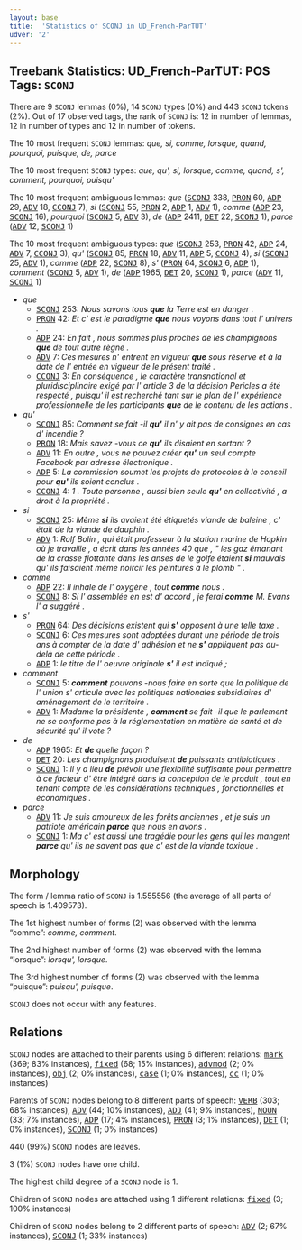 ```yaml
---
layout: base
title:  'Statistics of SCONJ in UD_French-ParTUT'
udver: '2'
---
```


## Treebank Statistics: UD_French-ParTUT: POS Tags: `SCONJ`

There are 9 `SCONJ` lemmas (0%), 14 `SCONJ` types (0%) and 443 `SCONJ` tokens (2%).
Out of 17 observed tags, the rank of `SCONJ` is: 12 in number of lemmas, 12 in number of types and 12 in number of tokens.

The 10 most frequent `SCONJ` lemmas: <em>que, si, comme, lorsque, quand, pourquoi, puisque, de, parce</em>

The 10 most frequent `SCONJ` types:  <em>que, qu', si, lorsque, comme, quand, s', comment, pourquoi, puisqu'</em>

The 10 most frequent ambiguous lemmas: <em>que</em> (<tt><a href="fr_partut-pos-SCONJ.html">SCONJ</a></tt> 338, <tt><a href="fr_partut-pos-PRON.html">PRON</a></tt> 60, <tt><a href="fr_partut-pos-ADP.html">ADP</a></tt> 29, <tt><a href="fr_partut-pos-ADV.html">ADV</a></tt> 18, <tt><a href="fr_partut-pos-CCONJ.html">CCONJ</a></tt> 7), <em>si</em> (<tt><a href="fr_partut-pos-SCONJ.html">SCONJ</a></tt> 55, <tt><a href="fr_partut-pos-PRON.html">PRON</a></tt> 2, <tt><a href="fr_partut-pos-ADP.html">ADP</a></tt> 1, <tt><a href="fr_partut-pos-ADV.html">ADV</a></tt> 1), <em>comme</em> (<tt><a href="fr_partut-pos-ADP.html">ADP</a></tt> 23, <tt><a href="fr_partut-pos-SCONJ.html">SCONJ</a></tt> 16), <em>pourquoi</em> (<tt><a href="fr_partut-pos-SCONJ.html">SCONJ</a></tt> 5, <tt><a href="fr_partut-pos-ADV.html">ADV</a></tt> 3), <em>de</em> (<tt><a href="fr_partut-pos-ADP.html">ADP</a></tt> 2411, <tt><a href="fr_partut-pos-DET.html">DET</a></tt> 22, <tt><a href="fr_partut-pos-SCONJ.html">SCONJ</a></tt> 1), <em>parce</em> (<tt><a href="fr_partut-pos-ADV.html">ADV</a></tt> 12, <tt><a href="fr_partut-pos-SCONJ.html">SCONJ</a></tt> 1)

The 10 most frequent ambiguous types:  <em>que</em> (<tt><a href="fr_partut-pos-SCONJ.html">SCONJ</a></tt> 253, <tt><a href="fr_partut-pos-PRON.html">PRON</a></tt> 42, <tt><a href="fr_partut-pos-ADP.html">ADP</a></tt> 24, <tt><a href="fr_partut-pos-ADV.html">ADV</a></tt> 7, <tt><a href="fr_partut-pos-CCONJ.html">CCONJ</a></tt> 3), <em>qu'</em> (<tt><a href="fr_partut-pos-SCONJ.html">SCONJ</a></tt> 85, <tt><a href="fr_partut-pos-PRON.html">PRON</a></tt> 18, <tt><a href="fr_partut-pos-ADV.html">ADV</a></tt> 11, <tt><a href="fr_partut-pos-ADP.html">ADP</a></tt> 5, <tt><a href="fr_partut-pos-CCONJ.html">CCONJ</a></tt> 4), <em>si</em> (<tt><a href="fr_partut-pos-SCONJ.html">SCONJ</a></tt> 25, <tt><a href="fr_partut-pos-ADV.html">ADV</a></tt> 1), <em>comme</em> (<tt><a href="fr_partut-pos-ADP.html">ADP</a></tt> 22, <tt><a href="fr_partut-pos-SCONJ.html">SCONJ</a></tt> 8), <em>s'</em> (<tt><a href="fr_partut-pos-PRON.html">PRON</a></tt> 64, <tt><a href="fr_partut-pos-SCONJ.html">SCONJ</a></tt> 6, <tt><a href="fr_partut-pos-ADP.html">ADP</a></tt> 1), <em>comment</em> (<tt><a href="fr_partut-pos-SCONJ.html">SCONJ</a></tt> 5, <tt><a href="fr_partut-pos-ADV.html">ADV</a></tt> 1), <em>de</em> (<tt><a href="fr_partut-pos-ADP.html">ADP</a></tt> 1965, <tt><a href="fr_partut-pos-DET.html">DET</a></tt> 20, <tt><a href="fr_partut-pos-SCONJ.html">SCONJ</a></tt> 1), <em>parce</em> (<tt><a href="fr_partut-pos-ADV.html">ADV</a></tt> 11, <tt><a href="fr_partut-pos-SCONJ.html">SCONJ</a></tt> 1)


* <em>que</em>
  * <tt><a href="fr_partut-pos-SCONJ.html">SCONJ</a></tt> 253: <em>Nous savons tous <b>que</b> la Terre est en danger .</em>
  * <tt><a href="fr_partut-pos-PRON.html">PRON</a></tt> 42: <em>Et c' est le paradigme <b>que</b> nous voyons dans tout l' univers .</em>
  * <tt><a href="fr_partut-pos-ADP.html">ADP</a></tt> 24: <em>En fait , nous sommes plus proches de les champignons <b>que</b> de tout autre règne .</em>
  * <tt><a href="fr_partut-pos-ADV.html">ADV</a></tt> 7: <em>Ces mesures n' entrent en vigueur <b>que</b> sous réserve et à la date de l' entrée en vigueur de le présent traité .</em>
  * <tt><a href="fr_partut-pos-CCONJ.html">CCONJ</a></tt> 3: <em>En conséquence , le caractère transnational et pluridisciplinaire exigé par l' article 3 de la décision Pericles a été respecté , puisqu' il est recherché tant sur le plan de l' expérience professionnelle de les participants <b>que</b> de le contenu de les actions .</em>
* <em>qu'</em>
  * <tt><a href="fr_partut-pos-SCONJ.html">SCONJ</a></tt> 85: <em>Comment se fait -il <b>qu'</b> il n' y ait pas de consignes en cas d' incendie ?</em>
  * <tt><a href="fr_partut-pos-PRON.html">PRON</a></tt> 18: <em>Mais savez -vous ce <b>qu'</b> ils disaient en sortant ?</em>
  * <tt><a href="fr_partut-pos-ADV.html">ADV</a></tt> 11: <em>En outre , vous ne pouvez créer <b>qu'</b> un seul compte Facebook par adresse électronique .</em>
  * <tt><a href="fr_partut-pos-ADP.html">ADP</a></tt> 5: <em>La commission soumet les projets de protocoles à le conseil pour <b>qu'</b> ils soient conclus .</em>
  * <tt><a href="fr_partut-pos-CCONJ.html">CCONJ</a></tt> 4: <em>1 . Toute personne , aussi bien seule <b>qu'</b> en collectivité , a droit à la propriété .</em>
* <em>si</em>
  * <tt><a href="fr_partut-pos-SCONJ.html">SCONJ</a></tt> 25: <em>Même <b>si</b> ils avaient été étiquetés viande de baleine , c' était de la viande de dauphin .</em>
  * <tt><a href="fr_partut-pos-ADV.html">ADV</a></tt> 1: <em>Rolf Bolin , qui était professeur à la station marine de Hopkin où je travaille , a écrit dans les années 40 que , " les gaz émanant de la crasse flottante dans les anses de le golfe étaient <b>si</b> mauvais qu' ils faisaient même noircir les peintures à le plomb " .</em>
* <em>comme</em>
  * <tt><a href="fr_partut-pos-ADP.html">ADP</a></tt> 22: <em>Il inhale de l' oxygène , tout <b>comme</b> nous .</em>
  * <tt><a href="fr_partut-pos-SCONJ.html">SCONJ</a></tt> 8: <em>Si l' assemblée en est d' accord , je ferai <b>comme</b> M. Evans l' a suggéré .</em>
* <em>s'</em>
  * <tt><a href="fr_partut-pos-PRON.html">PRON</a></tt> 64: <em>Des décisions existent qui <b>s'</b> opposent à une telle taxe .</em>
  * <tt><a href="fr_partut-pos-SCONJ.html">SCONJ</a></tt> 6: <em>Ces mesures sont adoptées durant une période de trois ans à compter de la date d' adhésion et ne <b>s'</b> appliquent pas au-delà de cette période .</em>
  * <tt><a href="fr_partut-pos-ADP.html">ADP</a></tt> 1: <em>le titre de l' oeuvre originale <b>s'</b> il est indiqué ;</em>
* <em>comment</em>
  * <tt><a href="fr_partut-pos-SCONJ.html">SCONJ</a></tt> 5: <em><b>comment</b> pouvons -nous faire en sorte que la politique de l' union s' articule avec les politiques nationales subsidiaires d' aménagement de le territoire .</em>
  * <tt><a href="fr_partut-pos-ADV.html">ADV</a></tt> 1: <em>Madame la présidente , <b>comment</b> se fait -il que le parlement ne se conforme pas à la réglementation en matière de santé et de sécurité qu' il vote ?</em>
* <em>de</em>
  * <tt><a href="fr_partut-pos-ADP.html">ADP</a></tt> 1965: <em>Et <b>de</b> quelle façon ?</em>
  * <tt><a href="fr_partut-pos-DET.html">DET</a></tt> 20: <em>Les champignons produisent <b>de</b> puissants antibiotiques .</em>
  * <tt><a href="fr_partut-pos-SCONJ.html">SCONJ</a></tt> 1: <em>Il y a lieu <b>de</b> prévoir une flexibilité suffisante pour permettre à ce facteur d' être intégré dans la conception de le produit , tout en tenant compte de les considérations techniques , fonctionnelles et économiques .</em>
* <em>parce</em>
  * <tt><a href="fr_partut-pos-ADV.html">ADV</a></tt> 11: <em>Je suis amoureux de les forêts anciennes , et je suis un patriote américain <b>parce</b> que nous en avons .</em>
  * <tt><a href="fr_partut-pos-SCONJ.html">SCONJ</a></tt> 1: <em>Ma c' est aussi une tragédie pour les gens qui les mangent <b>parce</b> qu' ils ne savent pas que c' est de la viande toxique .</em>

## Morphology

The form / lemma ratio of `SCONJ` is 1.555556 (the average of all parts of speech is 1.409573).

The 1st highest number of forms (2) was observed with the lemma “comme”: <em>comme, comment</em>.

The 2nd highest number of forms (2) was observed with the lemma “lorsque”: <em>lorsqu', lorsque</em>.

The 3rd highest number of forms (2) was observed with the lemma “puisque”: <em>puisqu', puisque</em>.

`SCONJ` does not occur with any features.


## Relations

`SCONJ` nodes are attached to their parents using 6 different relations: <tt><a href="fr_partut-dep-mark.html">mark</a></tt> (369; 83% instances), <tt><a href="fr_partut-dep-fixed.html">fixed</a></tt> (68; 15% instances), <tt><a href="fr_partut-dep-advmod.html">advmod</a></tt> (2; 0% instances), <tt><a href="fr_partut-dep-obj.html">obj</a></tt> (2; 0% instances), <tt><a href="fr_partut-dep-case.html">case</a></tt> (1; 0% instances), <tt><a href="fr_partut-dep-cc.html">cc</a></tt> (1; 0% instances)

Parents of `SCONJ` nodes belong to 8 different parts of speech: <tt><a href="fr_partut-pos-VERB.html">VERB</a></tt> (303; 68% instances), <tt><a href="fr_partut-pos-ADV.html">ADV</a></tt> (44; 10% instances), <tt><a href="fr_partut-pos-ADJ.html">ADJ</a></tt> (41; 9% instances), <tt><a href="fr_partut-pos-NOUN.html">NOUN</a></tt> (33; 7% instances), <tt><a href="fr_partut-pos-ADP.html">ADP</a></tt> (17; 4% instances), <tt><a href="fr_partut-pos-PRON.html">PRON</a></tt> (3; 1% instances), <tt><a href="fr_partut-pos-DET.html">DET</a></tt> (1; 0% instances), <tt><a href="fr_partut-pos-SCONJ.html">SCONJ</a></tt> (1; 0% instances)

440 (99%) `SCONJ` nodes are leaves.

3 (1%) `SCONJ` nodes have one child.

The highest child degree of a `SCONJ` node is 1.

Children of `SCONJ` nodes are attached using 1 different relations: <tt><a href="fr_partut-dep-fixed.html">fixed</a></tt> (3; 100% instances)

Children of `SCONJ` nodes belong to 2 different parts of speech: <tt><a href="fr_partut-pos-ADV.html">ADV</a></tt> (2; 67% instances), <tt><a href="fr_partut-pos-SCONJ.html">SCONJ</a></tt> (1; 33% instances)


